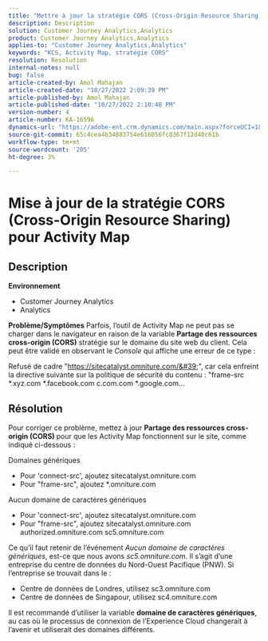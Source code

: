 ```yaml
---
title: "Mettre à jour la stratégie CORS (Cross-Origin Resource Sharing) pour Activity Map"
description: Description
solution: Customer Journey Analytics,Analytics
product: Customer Journey Analytics,Analytics
applies-to: "Customer Journey Analytics,Analytics"
keywords: "KCS, Activity Map, stratégie CORS"
resolution: Resolution
internal-notes: null
bug: false
article-created-by: Amol Mahajan
article-created-date: "10/27/2022 2:09:39 PM"
article-published-by: Amol Mahajan
article-published-date: "10/27/2022 2:10:48 PM"
version-number: 4
article-number: KA-16596
dynamics-url: "https://adobe-ent.crm.dynamics.com/main.aspx?forceUCI=1&pagetype=entityrecord&etn=knowledgearticle&id=92d4eefd-0056-ed11-bba2-6045bd006793"
source-git-commit: 65c4cea4b34883754e616056fc8367f12d40c61b
workflow-type: tm+mt
source-wordcount: '205'
ht-degree: 3%

---
```


# Mise à jour de la stratégie CORS (Cross-Origin Resource Sharing) pour Activity Map

## Description

<b>Environnement </b>
- Customer Journey Analytics
- Analytics



<b>Problème/Symptômes</b>
Parfois, l’outil de Activity Map ne peut pas se charger dans le navigateur en raison de la variable <b>Partage des ressources cross-origin (CORS)</b> stratégie sur le domaine du site web du client. Cela peut être validé en observant le *Console* qui affiche une erreur de ce type :

Refusé de cadre &quot;https://sitecatalyst.omniture.com/&#39;&quot;, car cela enfreint la directive suivante sur la politique de sécurité du contenu : &quot;frame-src \*.xyz.com \*.facebook.com c.com.com \*.google.com...


## Résolution


Pour corriger ce problème, mettez à jour <b>Partage des ressources cross-origin (CORS) </b>pour que les Activity Map fonctionnent sur le site, comme indiqué ci-dessous :

Domaines génériques

- Pour &#39;connect-src&#39;, ajoutez sitecatalyst.omniture.com
- Pour &quot;frame-src&quot;, ajoutez \*.omniture.com


Aucun domaine de caractères génériques

- Pour &#39;connect-src&#39;, ajoutez sitecatalyst.omniture.com
- Pour &quot;frame-src&quot;, ajoutez sitecatalyst.omniture.com authorized.omniture.com sc5.omniture.com


Ce qu’il faut retenir de l’événement *Aucun domaine de caractères génériques*, est-ce que nous avons *sc5.omniture.com*. Il s’agit d’une entreprise du centre de données du Nord-Ouest Pacifique (PNW). Si l’entreprise se trouvait dans le :

- Centre de données de Londres, utilisez sc3.omniture.com
- Centre de données de Singapour, utilisez sc4.omniture.com


Il est recommandé d’utiliser la variable <b>domaine de caractères génériques</b>, au cas où le processus de connexion de l’Experience Cloud changerait à l’avenir et utiliserait des domaines différents.
